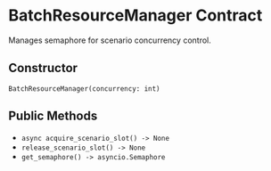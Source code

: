 # BatchResourceManager Contract

Manages semaphore for scenario concurrency control.

## Constructor
`BatchResourceManager(concurrency: int)`

## Public Methods
- `async acquire_scenario_slot() -> None`
- `release_scenario_slot() -> None`  
- `get_semaphore() -> asyncio.Semaphore`